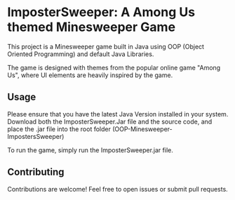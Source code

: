 # ImposterSweeper: A Among Us themed Minesweeper Game

This project is a Minesweeper game built in Java using OOP (Object Oriented Programming) and default Java Libraries. 

The game is designed with themes from the popular online game "Among Us", where UI elements are heavily inspired by the game.

## Usage

Please ensure that you have the latest Java Version installed in your system.
Download both the ImposterSweeper.Jar file and the source code, and place the .jar file into the root folder (OOP-Minesweeper-ImpostersSweeper)

To run the game, simply run the ImposterSweeper.jar file.

## Contributing 

Contributions are welcome! Feel free to open issues or submit pull requests.
